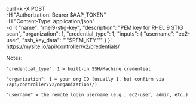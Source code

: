 curl -k -X POST \
  -H "Authorization: Bearer $AAP_TOKEN" \
  -H "Content-Type: application/json" \
  -d '{
    "name": "rhel9-stig-key",
    "description": "PEM key for RHEL 9 STIG scan",
    "organization": 1,
    "credential_type": 1,
    "inputs": {
      "username": "ec2-user",
      "ssh_key_data": "'"$PEM_KEY"'"
    }
  }' \
  https://mysite.io/api/controller/v2/credentials/


Notes:

    "credential_type": 1 = built-in SSH/Machine credential

    "organization": 1 = your org ID (usually 1, but confirm via /api/controller/v2/organizations/)

    "username" = the remote login username (e.g., ec2-user, admin, etc.)


    
